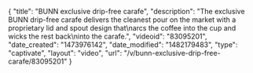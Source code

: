 {
    "title": "BUNN exclusive drip-free carafe",
    "description": "The exclusive BUNN drip-free carafe delivers the cleanest pour on the market with a proprietary lid and spout design that\narcs the coffee into the cup and wicks the rest back\ninto the carafe.",
    "videoid": "83095201",
    "date_created": "1473976142",
    "date_modified": "1482179483",
    "type": "captivate",
    "layout": "video",
    "url": "\/v\/bunn-exclusive-drip-free-carafe\/83095201"
}